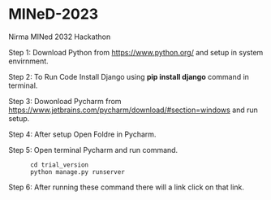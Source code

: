 # MINeD-2023
Nirma MINed 2032 Hackathon 

Step 1:  Download Python from https://www.python.org/ and setup in system envirnment.

Step 2:  To Run Code Install Django using **pip install django** command in terminal.

Step 3:  Dowonload Pycharm from https://www.jetbrains.com/pycharm/download/#section=windows and run setup.

Step 4:  After setup Open Foldre in Pycharm.

Step 5:  Open terminal Pycharm and run command.
        
          cd trial_version
          python manage.py runserver
          
Step 6:  After running these command there will a link click on that link.
